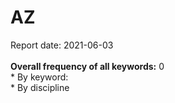 <h1>AZ</h1>Report date: 2021-06-03<br><br><b>Overall frequency of all keywords:</b> 0<br>* By keyword:<br />* By discipline